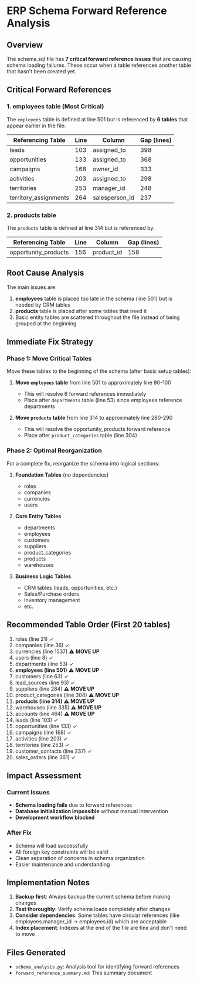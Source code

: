 # ERP Schema Forward Reference Analysis

## Overview
The schema.sql file has **7 critical forward reference issues** that are causing schema loading failures. These occur when a table references another table that hasn't been created yet.

## Critical Forward References

### 1. **employees table** (Most Critical)
The `employees` table is defined at line 501 but is referenced by **6 tables** that appear earlier in the file:

| Referencing Table | Line | Column | Gap (lines) |
|-------------------|------|--------|-------------|
| leads | 103 | assigned_to | 398 |
| opportunities | 133 | assigned_to | 368 |
| campaigns | 168 | owner_id | 333 |
| activities | 203 | assigned_to | 298 |
| territories | 253 | manager_id | 248 |
| territory_assignments | 264 | salesperson_id | 237 |

### 2. **products table**
The `products` table is defined at line 314 but is referenced by:

| Referencing Table | Line | Column | Gap (lines) |
|-------------------|------|--------|-------------|
| opportunity_products | 156 | product_id | 158 |

## Root Cause Analysis

The main issues are:
1. **employees** table is placed too late in the schema (line 501) but is needed by CRM tables
2. **products** table is placed after some tables that need it
3. Basic entity tables are scattered throughout the file instead of being grouped at the beginning

## Immediate Fix Strategy

### Phase 1: Move Critical Tables
Move these tables to the beginning of the schema (after basic setup tables):

1. **Move `employees` table** from line 501 to approximately line 90-100
   - This will resolve 6 forward references immediately
   - Place after `departments` table (line 53) since employees reference departments

2. **Move `products` table** from line 314 to approximately line 280-290  
   - This will resolve the opportunity_products forward reference
   - Place after `product_categories` table (line 304)

### Phase 2: Optimal Reorganization
For a complete fix, reorganize the schema into logical sections:

1. **Foundation Tables** (no dependencies)
   - roles
   - companies  
   - currencies
   - users

2. **Core Entity Tables**
   - departments
   - employees
   - customers
   - suppliers
   - product_categories
   - products
   - warehouses

3. **Business Logic Tables**
   - CRM tables (leads, opportunities, etc.)
   - Sales/Purchase orders
   - Inventory management
   - etc.

## Recommended Table Order (First 20 tables)

1. roles (line 21) ✓
2. companies (line 36) ✓  
3. currencies (line 1537) ⚠️ **MOVE UP**
4. users (line 8) ✓
5. departments (line 53) ✓
6. **employees (line 501)** ⚠️ **MOVE UP** 
7. customers (line 63) ✓
8. lead_sources (line 93) ✓
9. suppliers (line 284) ⚠️ **MOVE UP**
10. product_categories (line 304) ⚠️ **MOVE UP**
11. **products (line 314)** ⚠️ **MOVE UP**
12. warehouses (line 335) ⚠️ **MOVE UP**
13. accounts (line 464) ⚠️ **MOVE UP** 
14. leads (line 103) ✓
15. opportunities (line 133) ✓
16. campaigns (line 168) ✓
17. activities (line 203) ✓
18. territories (line 253) ✓
19. customer_contacts (line 237) ✓
20. sales_orders (line 361) ✓

## Impact Assessment

### Current Issues
- **Schema loading fails** due to forward references
- **Database initialization impossible** without manual intervention
- **Development workflow blocked**

### After Fix
- Schema will load successfully
- All foreign key constraints will be valid
- Clean separation of concerns in schema organization
- Easier maintenance and understanding

## Implementation Notes

1. **Backup first**: Always backup the current schema before making changes
2. **Test thoroughly**: Verify schema loads completely after changes
3. **Consider dependencies**: Some tables have circular references (like employees.manager_id → employees.id) which are acceptable
4. **Index placement**: Indexes at the end of the file are fine and don't need to move

## Files Generated
- `schema_analysis.py`: Analysis tool for identifying forward references
- `forward_reference_summary.md`: This summary document